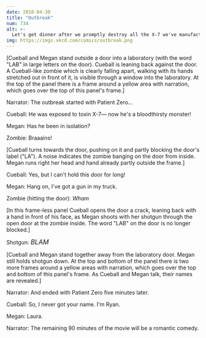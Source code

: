 ```yaml
---
date: 2010-04-30
title: "Outbreak"
num: 734
alt: >-
  Let's get dinner after we promptly destroy all the X-7 we've manufactured.
img: https://imgs.xkcd.com/comics/outbreak.png
---
```

[Cueball and Megan stand outside a door into a laboratory (with the word "LAB" in large letters on the door). Cueball is leaning back against the door. A Cueball-like zombie which is clearly falling apart, walking with its hands stretched out in front of it, is visible through a window into the laboratory. At the top of the panel there is a frame around a yellow area with narration, which goes over the top of this panel's frame.]

Narrator: The outbreak started with Patient Zero...

Cueball: He was exposed to toxin X-7— now he's a bloodthirsty monster!

Megan: Has he been in isolation?

Zombie: Braaains!

[Cueball turns towards the door, pushing on it and partly blocking the door's label ("LA"). A noise indicates the zombie banging on the door from inside. Megan runs right her head and hand already partly outside the frame.]

Cueball: Yes, but I can't hold this door for long!

Megan: Hang on, I've got a gun in my truck.

Zombie (hitting the door): *Wham*

[In this frame-less panel Cueball opens the door a crack, leaning back with a hand in front of his face, as Megan shoots with her shotgun through the open door at the zombie inside.  The word "LAB" on the door is no longer blocked.]

Shotgun: <big>*BLAM*</big>

[Cueball and Megan stand together away from the laboratory door. Megan still holds shotgun down. At the top and bottom of the panel there is two more frames around a yellow areas with narration, which goes over the top and bottom of this panel's frame. As Cueball and Megan talk, their names are revealed.]

Narrator: And ended with Patient Zero five minutes later.

Cueball: So, I never got your name. I'm Ryan.

Megan: Laura.

Narrator: The remaining 90 minutes of the movie will be a romantic comedy.
